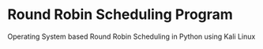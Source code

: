 # Round Robin Scheduling Program
Operating System based Round Robin Scheduling in Python using Kali Linux

